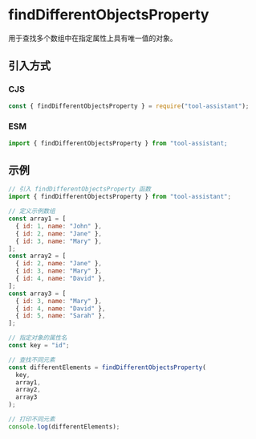 # findDifferentObjectsProperty

用于查找多个数组中在指定属性上具有唯一值的对象。

## 引入方式

### CJS

```javascript
const { findDifferentObjectsProperty } = require("tool-assistant");
```

### ESM

```javascript
import { findDifferentObjectsProperty } from "tool-assistant;
```

## 示例

```javascript
// 引入 findDifferentObjectsProperty 函数
import { findDifferentObjectsProperty } from "tool-assistant";

// 定义示例数组
const array1 = [
  { id: 1, name: "John" },
  { id: 2, name: "Jane" },
  { id: 3, name: "Mary" },
];
const array2 = [
  { id: 2, name: "Jane" },
  { id: 3, name: "Mary" },
  { id: 4, name: "David" },
];
const array3 = [
  { id: 3, name: "Mary" },
  { id: 4, name: "David" },
  { id: 5, name: "Sarah" },
];

// 指定对象的属性名
const key = "id";

// 查找不同元素
const differentElements = findDifferentObjectsProperty(
  key,
  array1,
  array2,
  array3
);

// 打印不同元素
console.log(differentElements);
```
